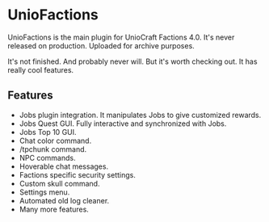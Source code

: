 # UnioFactions
UnioFactions is the main plugin for UnioCraft Factions 4.0. It's never released on production. Uploaded for archive purposes.

It's not finished. And probably never will. But it's worth checking out. It has really cool features.

## Features
- Jobs plugin integration. It manipulates Jobs to give customized rewards.
- Jobs Quest GUI. Fully interactive and synchronized with Jobs.
- Jobs Top 10 GUI.
- Chat color command.
- /tpchunk command.
- NPC commands.
- Hoverable chat messages.
- Factions specific security settings.
- Custom skull command.
- Settings menu.
- Automated old log cleaner.
- Many more features.
